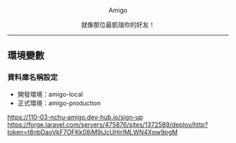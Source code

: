 <p align="center">Amigo</p>

<p align="center">
就像那位最凱瑞你的好友！
</p>

---

## 環境變數

### 資料庫名稱設定

- 開發環境：amigo-local
- 正式環境：amigo-production

https://110-03-nchu-amigo.dev-hub.io/sign-up
https://forge.laravel.com/servers/475876/sites/1372589/deploy/http?token=t8nbDaoVkF7OFKk08iM9iJcUHirlMLWN4Xpw9pgM
